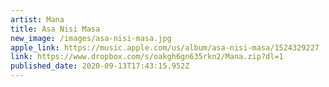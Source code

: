 ```yaml
---
artist: Mana
title: Asa Nisi Masa
new_image: /images/asa-nisi-masa.jpg
apple_link: https://music.apple.com/us/album/asa-nisi-masa/1524329227
link: https://www.dropbox.com/s/oakgh6gn635rkn2/Mana.zip?dl=1
published_date: 2020-09-13T17:43:15.952Z
---
```


